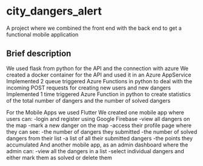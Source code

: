 # city_dangers_alert

A project where we combined the front end with the back end to get a functional mobile application

## Brief description

We used flask from python for the API and the connection with azure
We created a docker container for the API and used it in an Azure AppService
Implemented 2 queue triggered Azure Functions in python to deal with the incoming POST requests for creating new users and new dangers
Implemented 1 time triggered Azure Function in python to create statistics of the total number of dangers and the number of solved dangers

For the Mobile Apps we used Flutter
We created one mobile app where users can: 
  -login and register using Google Firebase
  -view all dangers on the map
  -mark a new danger on the map
  -access their profile page where they can see:
      -the number of dangers they submitted 
      -the number of solved dangers from their list
      -a list of all their submitted dangers
      -the points they accumulated
And another mobile app, as an admin dashboard where the admin can:
  -view all the dangers in a list
  -select individual dangers and either mark them as solved or delete them

